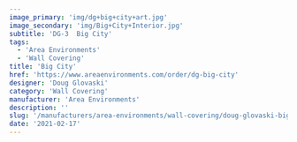 ```yaml
---
image_primary: 'img/dg+big+city+art.jpg'
image_secondary: 'img/Big+City+Interior.jpg'
subtitle: 'DG-3  Big City'
tags:
  - 'Area Environments'
  - 'Wall Covering'
title: 'Big City'
href: 'https://www.areaenvironments.com/order/dg-big-city'
designer: 'Doug Glovaski'
category: 'Wall Covering'
manufacturer: 'Area Environments'
description: ''
slug: '/manufacturers/area-environments/wall-covering/doug-glovaski-big-city'
date: '2021-02-17'
---
```


